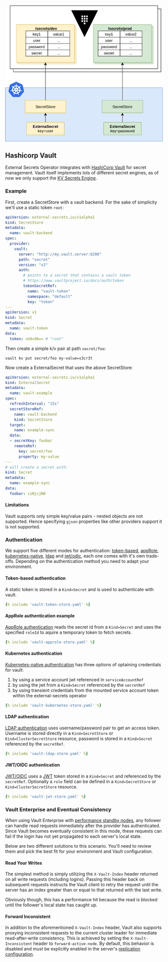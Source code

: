 ![HCP Vault](./pictures/diagrams-provider-vault.png)

## Hashicorp Vault

External Secrets Operator integrates with [HashiCorp Vault](https://www.vaultproject.io/) for secret
management. Vault itself implements lots of different secret engines, as of now we only support the
[KV Secrets Engine](https://www.vaultproject.io/docs/secrets/kv).

### Example

First, create a SecretStore with a vault backend. For the sake of simplicity we'll use a static token `root`:

```yaml
apiVersion: external-secrets.io/v1alpha1
kind: SecretStore
metadata:
  name: vault-backend
spec:
  provider:
    vault:
      server: "http://my.vault.server:8200"
      path: "secret"
      version: "v2"
      auth:
        # points to a secret that contains a vault token
        # https://www.vaultproject.io/docs/auth/token
        tokenSecretRef:
          name: "vault-token"
          namespace: "default"
          key: "token"
---
apiVersion: v1
kind: Secret
metadata:
  name: vault-token
data:
  token: cm9vdA== # "root"
```

Then create a simple k/v pair at path `secret/foo`:

```
vault kv put secret/foo my-value=s3cr3t
```

Now create a ExternalSecret that uses the above SecretStore:

```yaml
apiVersion: external-secrets.io/v1alpha1
kind: ExternalSecret
metadata:
  name: vault-example
spec:
  refreshInterval: "15s"
  secretStoreRef:
    name: vault-backend
    kind: SecretStore
  target:
    name: example-sync
  data:
  - secretKey: foobar
    remoteRef:
      key: secret/foo
      property: my-value
---
# will create a secret with:
kind: Secret
metadata:
  name: example-sync
data:
  foobar: czNjcjN0
```

#### Limitations

Vault supports only simple key/value pairs - nested objects are not supported. Hence specifying `gjson` properties like other providers support it is not supported.

### Authentication

We support five different modes for authentication:
[token-based](https://www.vaultproject.io/docs/auth/token),
[appRole](https://www.vaultproject.io/docs/auth/approle),
[kubernetes-native](https://www.vaultproject.io/docs/auth/kubernetes),
[ldap](https://www.vaultproject.io/docs/auth/ldap) and
[jwt/odic](https://www.vaultproject.io/docs/auth/jwt), each one comes with it's own
trade-offs. Depending on the authentication method you need to adapt your environment.

#### Token-based authentication

A static token is stored in a `Kind=Secret` and is used to authenticate with vault.

```yaml
{% include 'vault-token-store.yaml' %}
```

#### AppRole authentication example

[AppRole authentication](https://www.vaultproject.io/docs/auth/approle) reads the secret id from a
`Kind=Secret` and uses the specified `roleId` to aquire a temporary token to fetch secrets.

```yaml
{% include 'vault-approle-store.yaml' %}
```

#### Kubernetes authentication

[Kubernetes-native authentication](https://www.vaultproject.io/docs/auth/kubernetes) has three
options of optaining credentials for vault:

1.  by using a service account jwt referenced in `serviceAccountRef`
2.  by using the jwt from a `Kind=Secret` referenced by the `secretRef`
3.  by using transient credentials from the mounted service account token within the
    external-secrets operator

```yaml
{% include 'vault-kubernetes-store.yaml' %}
```

#### LDAP authentication

[LDAP authentication](https://www.vaultproject.io/docs/auth/ldap) uses
username/password pair to get an access token. Username is stored directly in
a `Kind=SecretStore` or `Kind=ClusterSecretStore` resource, password is stored
in a `Kind=Secret` referenced by the `secretRef`.

```yaml
{% include 'vault-ldap-store.yaml' %}
```

#### JWT/OIDC authentication

[JWT/OIDC](https://www.vaultproject.io/docs/auth/jwt) uses a
[JWT](https://jwt.io/) token stored in a `Kind=Secret` and referenced by the
`secretRef`. Optionally a `role` field can be defined in a `Kind=SecretStore`
or `Kind=ClusterSecretStore` resource.

```yaml
{% include 'vault-jwt-store.yaml' %}
```

### Vault Enterprise and Eventual Consistency

When using Vault Enterprise with [performance standby nodes](https://www.vaultproject.io/docs/enterprise/consistency#performance-standby-nodes),
any follower can handle read requests immediately after the provider has
authenticated. Since Vault becomes eventually consistent in this mode, these
requests can fail if the login has not yet propagated to each server's local
state.

Below are two different solutions to this scenario. You'll need to review them
and pick the best fit for your environment and Vault configuration.

#### Read Your Writes

The simplest method is simply utilizing the `X-Vault-Index` header returned on
all write requests (including logins). Passing this header back on subsequent
requests instructs the Vault client to retry the request until the server has an
index greater than or equal to that returned with the last write.

Obviously though, this has a performance hit because the read is blocked until
the follower's local state has caught up.

#### Forward Inconsistent

In addition to the aforementioned `X-Vault-Index` header, Vault also supports
proxying inconsistent requests to the current cluster leader for immediate
read-after-write consistency. This is achieved by setting the `X-Vault-Inconsistent`
header to `forward-active-node`. By default, this behavior is disabled and must
be explicitly enabled in the server's [replication configuration](https://www.vaultproject.io/docs/configuration/replication#allow_forwarding_via_header).
